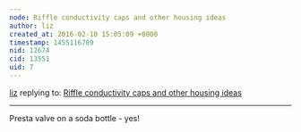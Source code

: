 ```yaml
---
node: Riffle conductivity caps and other housing ideas
author: liz
created_at: 2016-02-10 15:05:09 +0000
timestamp: 1455116709
nid: 12674
cid: 13551
uid: 7
---
```




[liz](../profile/liz) replying to: [Riffle conductivity caps and other housing ideas](../notes/mathew/02-10-2016/riffle-conductivity-caps-and-other-housing-ideas)

----
Presta valve on a soda bottle - yes!